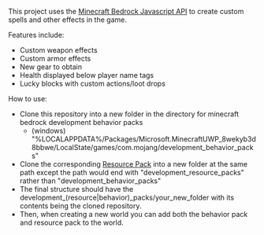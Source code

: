 This project uses the [Minecraft Bedrock Javascript API](https://learn.microsoft.com/en-us/minecraft/creator/scriptapi/?view=minecraft-bedrock-stable) to create custom spells
and other effects in the game.

Features include:
- Custom weapon effects
- Custom armor effects
- New gear to obtain
- Health displayed below player name tags
- Lucky blocks with custom actions/loot drops

How to use:
- Clone this repository into a new folder in the directory for minecraft bedrock development behavior packs
  * (windows) "%LOCALAPPDATA%/Packages/Microsoft.MinecraftUWP_8wekyb3d8bbwe/LocalState/games/com.mojang/development_behavior_packs"
- Clone the corresponding [Resource Pack](https://github.com/tracevd/mc_ench_mod_rp) into a new folder at the same path except the path would end with "development_resource_packs" rather than "development_behavior_packs"
- The final structure should have the development_(resource|behavior)_packs/your_new_folder with its contents being the cloned repository.
- Then, when creating a new world you can add both the behavior pack and resource pack to the world.